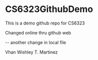 # CS6323GithubDemo

This is a demo github repo for CS6323

Changed online thru github web

-- another change in local file

Vhan Wishley T. Martinez


